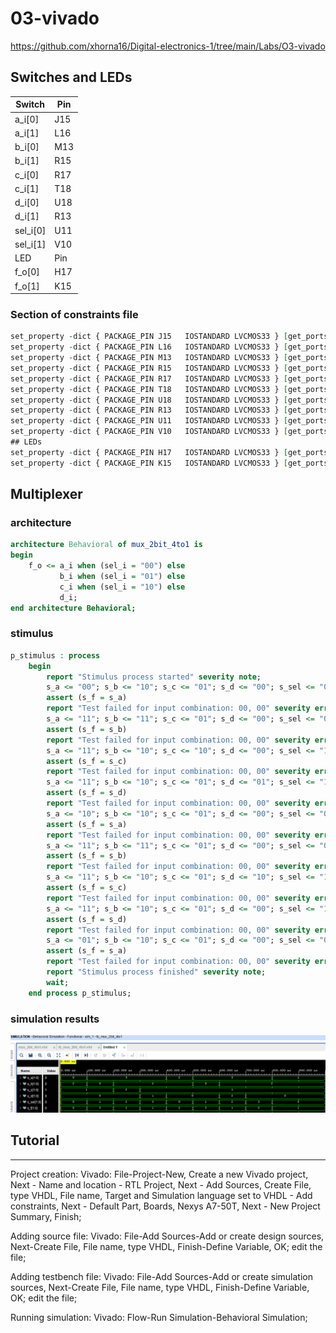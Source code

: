 # 03-vivado
https://github.com/xhorna16/Digital-electronics-1/tree/main/Labs/O3-vivado
## Switches and LEDs
|Switch|Pin|
|------|---|
|a_i[0]|J15|
|a_i[1]|L16|
|b_i[0]|M13|
|b_i[1]|R15|
|c_i[0]|R17|
|c_i[1]|T18|
|d_i[0]|U18|
|d_i[1]|R13|
|sel_i[0]|U11|
|sel_i[1]|V10|
| LED  |Pin|
|f_o[0]|H17|
|f_o[1]|K15|
### Section of constraints file
```vhdl
set_property -dict { PACKAGE_PIN J15   IOSTANDARD LVCMOS33 } [get_ports { a_i[0] }]; #IO_L24N_T3_RS0_15 Sch=sw[0]
set_property -dict { PACKAGE_PIN L16   IOSTANDARD LVCMOS33 } [get_ports { a_i[1] }]; #IO_L3N_T0_DQS_EMCCLK_14 Sch=sw[1]
set_property -dict { PACKAGE_PIN M13   IOSTANDARD LVCMOS33 } [get_ports { b_i[0] }]; #IO_L6N_T0_D08_VREF_14 Sch=sw[2]
set_property -dict { PACKAGE_PIN R15   IOSTANDARD LVCMOS33 } [get_ports { b_i[1] }]; #IO_L13N_T2_MRCC_14 Sch=sw[3]
set_property -dict { PACKAGE_PIN R17   IOSTANDARD LVCMOS33 } [get_ports { c_i[0] }]; #IO_L12N_T1_MRCC_14 Sch=sw[4]
set_property -dict { PACKAGE_PIN T18   IOSTANDARD LVCMOS33 } [get_ports { c_i[1] }]; #IO_L7N_T1_D10_14 Sch=sw[5]
set_property -dict { PACKAGE_PIN U18   IOSTANDARD LVCMOS33 } [get_ports { d_i[0] }]; #IO_L17N_T2_A13_D29_14 Sch=sw[6]
set_property -dict { PACKAGE_PIN R13   IOSTANDARD LVCMOS33 } [get_ports { d_i[1] }]; #IO_L5N_T0_D07_14 Sch=sw[7]
set_property -dict { PACKAGE_PIN U11   IOSTANDARD LVCMOS33 } [get_ports { sel_i[0] }]; #IO_L19N_T3_A09_D25_VREF_14 Sch=sw[14]
set_property -dict { PACKAGE_PIN V10   IOSTANDARD LVCMOS33 } [get_ports { sel_i[1] }]; #IO_L21P_T3_DQS_14 Sch=sw[15]
## LEDs
set_property -dict { PACKAGE_PIN H17   IOSTANDARD LVCMOS33 } [get_ports { f_o[0] }]; #IO_L18P_T2_A24_15 Sch=led[0]
set_property -dict { PACKAGE_PIN K15   IOSTANDARD LVCMOS33 } [get_ports { f_o[1] }]; #IO_L24P_T3_RS1_15 Sch=led[1]
```
## Multiplexer
### architecture
```vhdl
architecture Behavioral of mux_2bit_4to1 is
begin
    f_o <= a_i when (sel_i = "00") else
           b_i when (sel_i = "01") else
           c_i when (sel_i = "10") else
           d_i;
end architecture Behavioral;
```
### stimulus
```vhdl
p_stimulus : process
    begin
        report "Stimulus process started" severity note;
        s_a <= "00"; s_b <= "10"; s_c <= "01"; s_d <= "00"; s_sel <= "00"; wait for 100 ns;
        assert (s_f = s_a)
        report "Test failed for input combination: 00, 00" severity error;
        s_a <= "11"; s_b <= "11"; s_c <= "01"; s_d <= "00"; s_sel <= "01"; wait for 100 ns;
        assert (s_f = s_b)
        report "Test failed for input combination: 00, 00" severity error;
        s_a <= "11"; s_b <= "10"; s_c <= "10"; s_d <= "00"; s_sel <= "10"; wait for 100 ns;
        assert (s_f = s_c)
        report "Test failed for input combination: 00, 00" severity error;
        s_a <= "11"; s_b <= "10"; s_c <= "01"; s_d <= "01"; s_sel <= "11"; wait for 100 ns;
        assert (s_f = s_d)
        report "Test failed for input combination: 00, 00" severity error;
        s_a <= "10"; s_b <= "10"; s_c <= "01"; s_d <= "00"; s_sel <= "00"; wait for 100 ns;
        assert (s_f = s_a)
        report "Test failed for input combination: 00, 00" severity error;
        s_a <= "11"; s_b <= "11"; s_c <= "01"; s_d <= "00"; s_sel <= "01"; wait for 100 ns;
        assert (s_f = s_b)
        report "Test failed for input combination: 00, 00" severity error;
        s_a <= "11"; s_b <= "10"; s_c <= "01"; s_d <= "10"; s_sel <= "10"; wait for 100 ns;
        assert (s_f = s_c)
        report "Test failed for input combination: 00, 00" severity error;
        s_a <= "11"; s_b <= "10"; s_c <= "01"; s_d <= "00"; s_sel <= "11"; wait for 100 ns;
        assert (s_f = s_d)
        report "Test failed for input combination: 00, 00" severity error;
        s_a <= "01"; s_b <= "10"; s_c <= "01"; s_d <= "00"; s_sel <= "00"; wait for 100 ns;
        assert (s_f = s_a)
        report "Test failed for input combination: 00, 00" severity error;
        report "Stimulus process finished" severity note;
        wait;
    end process p_stimulus;
```
### simulation results
![pc3-graf](pc3-graf.png)
## Tutorial
-----------
Project creation: Vivado: File-Project-New, Create a new Vivado project, Next - Name and location - RTL Project, Next - Add Sources, Create File, type VHDL, File name, Target and Simulation language set to VHDL - Add constraints, Next - Default Part, Boards, Nexys A7-50T, Next - New Project Summary, Finish;

Adding source file: Vivado: File-Add Sources-Add or create design sources, Next-Create File, File name, type VHDL, Finish-Define Variable, OK; edit the file;

Adding testbench file: Vivado: File-Add Sources-Add or create simulation sources, Next-Create File, File name, type VHDL, Finish-Define Variable, OK; edit the file;

Running simulation: Vivado: Flow-Run Simulation-Behavioral Simulation;
